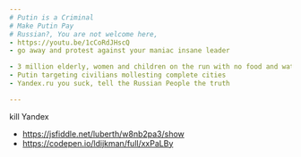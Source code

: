 ```yaml
---
# Putin is a Criminal
# Make Putin Pay
# Russian?, You are not welcome here, 
- https://youtu.be/1cCoRdJHscQ
- go away and protest against your maniac insane leader

- 3 million elderly, women and children on the run with no food and water in freezing weather
- Putin targeting civilians mollesting complete cities
- Yandex.ru you suck, tell the Russian People the truth

---
```




kill Yandex
- https://jsfiddle.net/luberth/w8nb2pa3/show
- https://codepen.io/ldijkman/full/xxPaLBy
